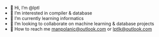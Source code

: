 - 🧼 Hi, I’m @lptl
- 🫧 I’m interested in compiler & database
- 🎐 I’m currently learning informatics
- 🧪 I’m looking to collaborate on machine learning & database projects
- 💭 How to reach me manpolanic@outlook.com or lptlk@outlook.com

<!---
lptl/lptl is a ✨ special ✨ repository because its `README.md` (this file) appears on your GitHub profile.
You can click the Preview link to take a look at your changes.
--->

